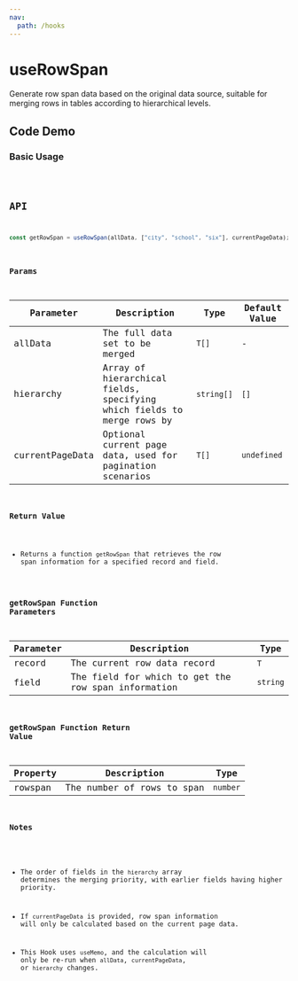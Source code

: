 ```yaml
---
nav:
  path: /hooks
---
```


# useRowSpan

Generate row span data based on the original data source, suitable for merging rows in tables according to hierarchical levels.

## Code Demo

### Basic Usage

<code src="./demo/demo1.tsx" />

## API

```typescript
const getRowSpan = useRowSpan(allData, ["city", "school", "six"], currentPageData);
```
### Params

| Parameter       | Description                                                            | Type       | Default Value |
| --------------- | ---------------------------------------------------------------------- | ---------- | ------------- |
| allData         | The full data set to be merged                                         | `T[]`      | -             |
| hierarchy       | Array of hierarchical fields, specifying which fields to merge rows by | `string[]` | `[]`          |
| currentPageData | Optional current page data, used for pagination scenarios              | `T[]`      | `undefined`   |

### Return Value
- Returns a function `getRowSpan` that retrieves the row span information for a specified record and field.

### getRowSpan Function Parameters
| Parameter | Description                                         | Type     |
| --------- | --------------------------------------------------- | -------- |
| record    | The current row data record                         | `T`      |
| field     | The field for which to get the row span information | `string` |

### getRowSpan Function Return Value
| Property | Description                | Type     |
| -------- | -------------------------- | -------- |
| rowspan  | The number of rows to span | `number` |

### Notes

- The order of fields in the `hierarchy` array determines the merging priority, with earlier fields having higher priority.

- If `currentPageData` is provided, row span information will only be calculated based on the current page data.

- This Hook uses `useMemo`, and the calculation will only be re-run when `allData`, `currentPageData`, or `hierarchy` changes.

